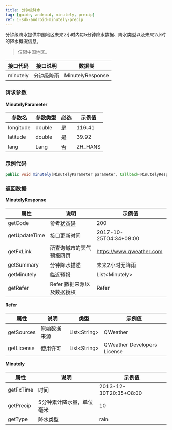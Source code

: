 ```yaml
---
title: 分钟级降水
tag: [guide, android, minutely, precip]
ref: 1-sdk-android-minutely-precip
---
```


分钟级降水提供中国地区未来2小时内每5分钟降水数据、降水类型以及未来2小时的降水概况信息。
> 仅限中国地区。

| 接口代码| 接口说明       | 数据类       |
| ---------- | ----------- | ------------ |
| minutely | 分钟级降雨 | MinutelyResponse |

### 请求参数

**MinutelyParameter**

| 参数名   | 参数类型 | 必选 | 示例值 |
| -------- | -------- | ---- | ------ |
| longitude | double | 是 | 116.41 |
| latitude | double | 是 | 39.92 |
| lang | Lang | 否 | ZH_HANS |

### 示例代码

```java
public void minutely(MinutelyParameter parameter, Callback<MinutelyResponse> callback);
```

### 返回数据

**MinutelyResponse**

| 属性            | 说明                       | 示例值               |
| --------------- | -------------------------- | -------------------- |
| getCode         | 参考[状态码](/docs/resource/status-code/)                    | 200  |
| getUpdateTime | 接口更新时间             | 2017-10-25T04:34+08:00     |
| getFxLink     | 所查询城市的天气预报网页 | https://www.qweather.com |
| getSummary      | 分钟降水描述               | 未来2小时无降雨      |
| getMinutely | 临近预报                   | List&lt;Minutely&gt; |
| getRefer        | Refer 数据来源以及数据授权 | Refer                |

**Refer**

| 属性        | 说明        | 类型                | 示例值        |
| ---------- | ----------- | ------------------ | ------------ |
| getSources | 原始数据来源  | List&lt;String&gt; | QWeather     |
| getLicense | 使用许可     | List&lt;String&gt; | QWeather Developers License |

**Minutely**

| 属性      | 说明                       | 示例值           |
| --------- | -------------------------- | ---------------- |
| getFxTime | 时间 | 2013-12-30T20:35+08:00 |
| getPrecip | 5分钟累计降水量，单位毫米                     | 10               |
| getType   | 降水类型                   | rain             |
